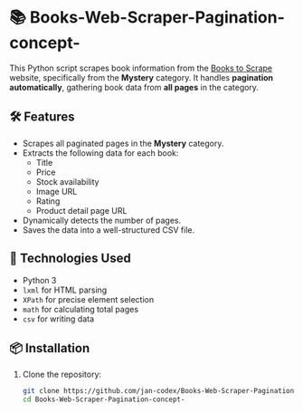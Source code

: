 # 📚 Books-Web-Scraper-Pagination-concept-

This Python script scrapes book information from the [Books to Scrape](http://books.toscrape.com/) website, specifically from the **Mystery** category. It handles **pagination automatically**, gathering book data from **all pages** in the category.

## 🛠️ Features

- Scrapes all paginated pages in the **Mystery** category.
- Extracts the following data for each book:
  - Title
  - Price
  - Stock availability
  - Image URL
  - Rating
  - Product detail page URL
- Dynamically detects the number of pages.
- Saves the data into a well-structured CSV file.

## 🐍 Technologies Used

- Python 3
- `lxml` for HTML parsing
- `XPath` for precise element selection
- `math` for calculating total pages
- `csv` for writing data

## 📦 Installation

1. Clone the repository:
   ```bash
   git clone https://github.com/jan-codex/Books-Web-Scraper-Pagination-concept-.git
   cd Books-Web-Scraper-Pagination-concept-

